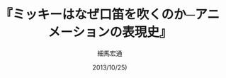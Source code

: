---
title: "『ミッキーはなぜ口笛を吹くのか─アニメーションの表現史』"
description: "1906年、世界初のアニメーション映画で、黒板に絵が描かれるのはなぜか。ポパイの歩行、ベティ・ブープの大きな口、『トムとジェリー』の音楽の魅力とは？　アメリカン・アニメーションの傑作を読み解き、ウィンザー・マッケイ、ウォルト・ディズニー、フライシャー兄弟など、巨匠たちの表現技法の謎に迫る。"
date: 2013/10/25)
draft: false
hideToc: false
enableToc: true
enableTocContent: false
author: "細馬宏通"
tags: 
- メディア論
- 現代アメリカ
category: 
- 映像メディア論
series:
- 新潮選書
- 早稲田大学必修基礎演習テキスト100(2020年度)
image: images/feature2/content.png
---